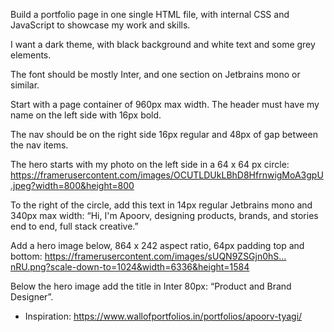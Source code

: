 Build a portfolio page in one single HTML file, with internal CSS and JavaScript to showcase my work and skills.

I want a dark theme, with black background and white text and some grey elements. 

The font should be mostly Inter, and one section on Jetbrains mono or similar. 

Start with a page container of 960px max width. The header must have my name on the left side with 16px bold. 

The nav should be on the right side 16px regular and 48px of gap between the nav items. 

The hero starts with my photo on the left side in a 64 x 64 px circle: https://framerusercontent.com/images/OCUTLDUkLBhD8HfrnwigMoA3gpU.jpeg?width=800&height=800

To the right of the circle, add this text in 14px regular Jetbrains mono and 340px max width: “Hi, I'm Apoorv, designing products, brands, and stories end to end, full stack creative.” 

Add a hero image below, 864 x 242 aspect ratio, 64px padding top and bottom: https://framerusercontent.com/images/sUQN9ZSGjn0hS…nRU.png?scale-down-to=1024&width=6336&height=1584

Below the hero image add the title in Inter 80px: “Product and Brand Designer”.

* Inspiration: https://www.wallofportfolios.in/portfolios/apoorv-tyagi/
